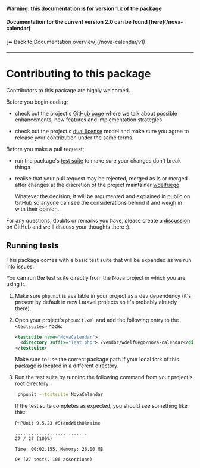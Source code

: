 <h4>Warning: this documentation is for version 1.x of the package</h4>
<h4>Documentation for the current version 2.0 can be found [here](/nova-calendar)</h4>
[⬅️ Back to Documentation overview](/nova-calendar/v1)

---

# Contributing to this package

Contributors to this package are highly welcomed. 

Before you begin coding;

- check out the project's [GitHub page](https://github.com/wdelfuego/nova-calendar) where we talk about possible enhancements, new features and implementation strategies.

- check out the project's [dual license](/nova-calendar/v1/index.html#license) model and make sure you agree to release your contribution under the same terms.

Before you make a pull request;

- run the package's [test suite](#running-tests) to make sure your changes don't break things

- realise that your pull request may be rejected, merged as is or merged after changes at the discretion of the project maintainer [wdelfuego](https://github.com/wdelfuego).

    Whatever the decision, it will be argumented and explained in public on GitHub so anyone can see the considerations behind it and weigh in with their opinion.

For any questions, doubts or remarks you have, please create a [discussion](https://github.com/wdelfuego/nova-calendar/discussions) on GitHub and we'll discuss your thoughts there :).

## Running tests
This package comes with a basic test suite that will be expanded as we run into issues. 

You can run the test suite directly from the Nova project in which you are using it.

1. Make sure `phpunit` is available in your project as a dev dependency (it's present by default in new Laravel projects so it's probably already there).

1. Open your project's `phpunit.xml` and add the following entry to the `<testsuites>` node:
    ```xml
    <testsuite name="NovaCalendar">
      <directory suffix="Test.php">./vendor/wdelfuego/nova-calendar</directory>
    </testsuite>
    ```
    Make sure to use the correct package path if your local fork of this package is located in a different directory.

1. Run the test suite by running the following command from your project's root directory:
   ```sh
    phpunit --testsuite NovaCalendar
   ```

    If the test suite completes as expected, you should see something like this:

    ```console
    PHPUnit 9.5.23 #StandWithUkraine    

    ...........................                                       27 / 27 (100%)

    Time: 00:02.155, Memory: 26.00 MB

    OK (27 tests, 106 assertions)
    ```